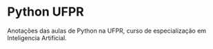 # Python UFPR

Anotações das aulas de Python na UFPR, curso de especialização em Inteligencia Artificial.
